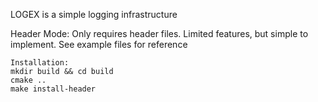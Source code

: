 LOGEX is a simple logging infrastructure

Header Mode:
    Only requires header files.
    Limited features, but simple to implement.
    See example files for reference

    Installation:
    mkdir build && cd build
    cmake ..
    make install-header

